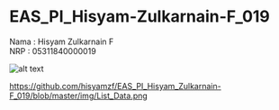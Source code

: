 # EAS_PI_Hisyam-Zulkarnain-F_019

Nama  : Hisyam Zulkarnain F\
NRP   : 05311840000019


![alt text](https://github.com/hisyamzf/EAS_PI_Hisyam_Zulkarnain-F_019/blob/master/img/Feedback_donasi.png)

https://github.com/hisyamzf/EAS_PI_Hisyam_Zulkarnain-F_019/blob/master/img/List_Data.png



